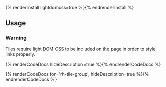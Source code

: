 {% renderInstall lightdomcss=true %}{% endrenderInstall %}

## Usage

<rh-alert state="warning">
  <h3 slot="header">Warning</h3>
  <p>Tiles require light DOM CSS to be included on the page in order to style links properly.</p>
</rh-alert>

{% renderCodeDocs hideDescription=true %}{% endrenderCodeDocs %}

{% renderCodeDocs for='rh-tile-group', hideDescription=true %}{% endrenderCodeDocs %}
